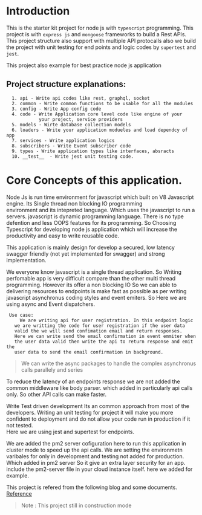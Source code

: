 # Introduction
  
   This is the starter kit project for node js  with `typescript` 
 programming. This project is with `express js` and `mongoose` frameworks to 
 build a  Rest APIs. This project structure also support with multiple API
 protocalls also we build the project with unit testing for end points and
 logic codes by `supertest` and `jest`.
 
 This project also example for best practice  node js application
 
 ## Project structure explanations:
  
      1. api - Write api codes like rest, graphql, socket
      2. common - Write common functions to be usable for all the modules 
      3. config - Write App config code
      4. code - Write Application core level code like engine of your 
                your project, service providers 
      5. models - Wirte database collection models
      6. loaders - Write your application modueles and load dependcy of app
      7. services - Write application logics
      8. subscribers - Write Event subscriber code
      9. types - Write application types like interfaces, absracts
      10. __test__  - Write jest unit testing code. 
 
 # Core Concepts of this application.
    
   Node Js is run time environment for javascript which built on
   V8 Javascript engine. Its Single thread non blocking IO programming  
   environment and its intepreted language. Which uses the javascript to 
   run a servers. javascript is dynamic programming language. There is no
   type defention and less OOPS features for its programming. So Choosing
   Typescript for developing node js application which will increase the 
   productivity and easy to write reusable code.
   
   This application is mainly design for develop a secured, low latency 
   swagger friendly (not yet implemented for swagger)  and strong implementation.
   
   We everyone know javascript is a single thread application. So Writing
   perfomable app is very difficult compare than the other multi thread 
   programming. However its offer a non blocking IO So we can able to 
   delivering resources to endpoints is make fast as possible as per writing
   javascript asynchronus coding styles and event emiters. So Here we are using
   async and Event dispatchers. 
   
     Use case:
         We are writing api for user registration. In this endpoint logic 
       we are writting the code for user registration if the user data 
       valid the we will send confimation email and return responses. 
       Here we can write send the email confirmation in event emmiter when 
       the user data valid then write the api to return response and emit the
       user data to send the email confirmation in background.  
       
   > We can write the async packages to handle the complex asynchronus calls parallely and series
     
   To reduce the latency of an endpoints response  we are not added the
   common middleware like body parser. which added in particularly api calls
   only. So other API calls can make faster.
   
   Write Test driven development Its an common approach from most of the
   developers. Writing an unit testing for project it will make you more confident
   to deployment and do not allow your code run in production if it not tested.   
   Here we are using jest and supertest for endpoints.
  
   We are added the pm2 server cofiguration here to run this application in 
   cluster mode to speed up the api calls. We are setting the environmetn varibales
   for only in development and testing not added for production. Which added in pm2 server
   So it give an extra layer security for an app. include the pm2-server
   file in your cloud instance itself. here we added for example.    
    
This project is refered from the following blog and some documents. 
[Reference](https://dev.to/santypk4/bulletproof-node-js-project-architecture-4epf) 

 > Note : This project still in construction mode


